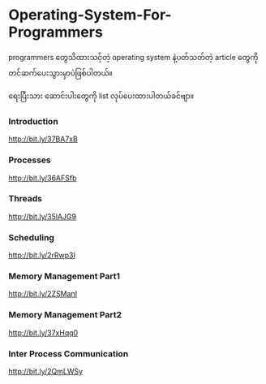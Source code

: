 # Operating-System-For-Programmers
programmers တွေသိထားသင့်တဲ့ operating system နဲ့ပတ်သတ်တဲ့ article တွေကိုတင်ဆက်ပေးသွားမှာပဲဖြစ်ပါတယ်။

ရေးပြီးသား ဆောင်းပါးတွေကို list လုပ်ပေးထားပါတယ်ခင်ဗျာ။

### Introduction
http://bit.ly/37BA7xB

### Processes
http://bit.ly/36AFSfb

### Threads
http://bit.ly/35lAJG9

### Scheduling
http://bit.ly/2rRwp3I

### Memory Management Part1
http://bit.ly/2ZSManI

### Memory Management Part2
http://bit.ly/37xHqq0

### Inter Process Communication
http://bit.ly/2QmLWSy
